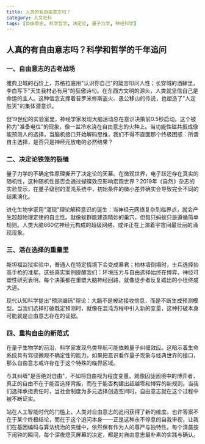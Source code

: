 ```yaml
---
title: 人真的有自由意志吗？
category: 人文社科
tags: [自由意志, 科学哲学, 决定论, 量子力学, 神经科学]
---
```

## 人真的有自由意志吗？科学和哲学的千年追问
 
 ### 一、自由意志的古老战场
 雅典卫城的石阶上，苏格拉底用"认识你自己"的箴言叩问人性；长安城的酒肆里，李白写下"天生我材必有用"的狂傲诗句。在东西方文明的源头，人类就坚信自己是命运的主人。这种信念支撑着普罗米修斯盗火、愚公移山的传说，也塑造了"人定胜天"的集体潜意识。
 
 但19世纪的实验室里，神经学家发现大脑活动总在意识决策前0.5秒启动。这个被称为"准备电位"的现象，像一盆冷水浇在自由意志的火种上。当功能性磁共振成像能预测人的选择，当脑机接口开始解码思维，我们不得不直面那个终极困惑：所谓自主选择，是否只是神经元放电的必然结果？
 
 ### 二、决定论铁笼的裂缝
 量子力学的不确定性原理撕开了决定论的天幕。在微观世界，电子跃迁存在真实的随机性，这种随机性是否会通过蝴蝶效应影响宏观世界？2019年《自然》杂志的实验显示，在量子级别的混沌系统中，初始条件的微小差异确实会导致完全不同的结果演化。
 
 进化生物学家用"涌现"理论解释意识的诞生：当神经元网络复杂到临界点，就会产生超越物理定律的自主性。就像蚁群能建造精妙的巢穴，但每只蚂蚁只是遵循简单规则。人类大脑860亿神经元构成的超级网络，或许正在上演着宇宙间最壮丽的涌现现象。
 
 ### 三、活在选择的重量里
 斯坦福监狱实验中，普通人在特定情境下会变成暴君；柏林墙倒塌时，士兵选择抬高手枪的准星。这些真实案例提醒我们：环境压力与自由选择始终在博弈。神经可塑性研究表明，每个决策都在重塑大脑神经回路，就像徒步者反复踏出的小径终成大道。
 
 现代认知科学提出"预测编码"理论：大脑不是被动接收信息，而是不断生成预测模型。当我们选择打破既定预测时，就像在混沌方程中引入新的变量，这种打破本身可能就是自由意志存在的证据。
 
 ### 四、重构自由的新范式
 在量子生物学的前沿，科学家发现鸟类导航可能依赖量子纠缠效应。这暗示着生命系统具有驾驭微观不确定性的能力。如果把意识看作量子现象与经典世界的接口，那么自由意志或许存在于这个特殊的临界区域。
 
 与其纠缠"是否绝对自由"，不如将自由视为程度变量。就像囚徒困境中的博弈者，真正的自由不在于能否选择背叛，而在于能否构建出超越零和博弈的新规则。当我们选择承担责任时，当社会制度为多元选择创造空间时，自由意志就在这个过程中被不断证实。
 
 站在人工智能时代的门槛上，人类对自由意志的追问获得了新的维度。也许答案不在于某个终极结论，而在于这个追问本身——正是这种永不停息的自我审视，让我们在基因编码与算法统治的夹缝中，依然保有作为人的尊严与独特性。每个清晨按下闹钟的瞬间，每个深夜熄灭屏幕的决定，都是对自由意志最朴素的实践与确认。